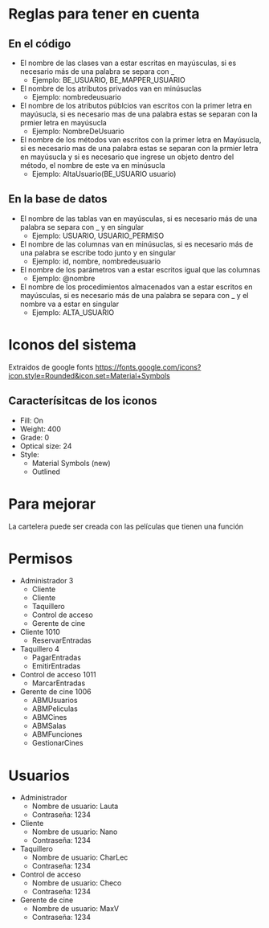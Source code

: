 # Reglas para tener en cuenta
## En el código
- El nombre de las clases van a estar escritas en mayúsculas, si es necesario más de una palabra se separa con _
	- Ejemplo: BE_USUARIO, BE_MAPPER_USUARIO
- El nombre de los atributos privados van en minúsuclas
  	- Ejemplo: nombredeusuario
- El nombre de los atributos públcios van escritos con la primer letra en mayúsucla, si es necesario mas de una palabra estas se separan con la prmier letra en mayúsucla
	- Ejemplo: NombreDeUsuario
- El nombre de los métodos van escritos con la primer letra en Mayúsucla, si es necesario mas de una palabra estas se separan con la prmier letra en mayúsucla y si es necesario que ingrese un objeto dentro del método, el nombre de este va en minúsucla
	- Ejemplo: AltaUsuario(BE_USUARIO usuario)

## En la base de datos
- El nombre de las tablas van en mayúsculas, si es necesario más de una palabra se separa con _ y en singular
	- Ejemplo: USUARIO, USUARIO_PERMISO
- El nombre de las columnas van en minúsuclas, si es necesario más de una palabra se escribe todo junto y en singular
	- Ejemplo: id, nombre, nombredeusuario
- El nombre de los parámetros van a estar escritos igual que las columnas
	- Ejemplo: @nombre
- El nombre de los procedimientos almacenados van a estar escritos en mayúsculas, si es necesario más de una palabra se separa con _ y el nombre va a estar en singular
	- Ejemplo: ALTA_USUARIO

# Iconos del sistema
Extraidos de google fonts https://fonts.google.com/icons?icon.style=Rounded&icon.set=Material+Symbols
## Caracterísitcas de los iconos
- Fill: On
- Weight: 400
- Grade: 0
- Optical size: 24
- Style:
	- Material Symbols (new)
 	- Outlined

# Para mejorar
La cartelera puede ser creada con las películas que tienen una función

# Permisos
- Administrador 3
	- Cliente
	- Cliente
	- Taquillero
	- Control de acceso
	- Gerente de cine
- Cliente 1010
	- ReservarEntradas
- Taquillero 4
	- PagarEntradas	
	- EmitirEntradas
- Control de acceso 1011
	- MarcarEntradas
- Gerente de cine 1006
	- ABMUsuarios
	- ABMPeliculas
	- ABMCines
	- ABMSalas
	- ABMFunciones
	- GestionarCines

 # Usuarios
 - Administrador
 	- Nombre de usuario: Lauta
  	- Contraseña: 1234
 - Cliente
 	- Nombre de usuario: Nano
  	- Contraseña: 1234
 - Taquillero
 	- Nombre de usuario: CharLec
  	- Contraseña: 1234
- Control de acceso
 	- Nombre de usuario: Checo
  	- Contraseña: 1234
- Gerente de cine 
 	- Nombre de usuario: MaxV 
  	- Contraseña: 1234
